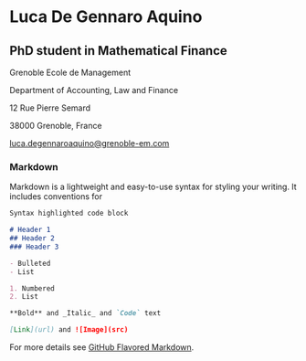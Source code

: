 # Luca De Gennaro Aquino
## PhD student in Mathematical Finance 

Grenoble Ecole de Management 

Department of Accounting, Law and Finance

12 Rue Pierre Semard

38000 Grenoble, France

luca.degennaroaquino@grenoble-em.com

### Markdown

Markdown is a lightweight and easy-to-use syntax for styling your writing. It includes conventions for

```markdown
Syntax highlighted code block

# Header 1
## Header 2
### Header 3

- Bulleted
- List

1. Numbered
2. List

**Bold** and _Italic_ and `Code` text

[Link](url) and ![Image](src)
```

For more details see [GitHub Flavored Markdown](https://guides.github.com/features/mastering-markdown/).


